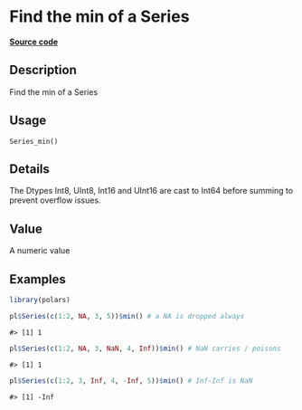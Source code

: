 

# Find the min of a Series

[**Source code**](https://github.com/pola-rs/r-polars/tree/main/R/series__series.R#L769)

## Description

Find the min of a Series

## Usage

<pre><code class='language-R'>Series_min()
</code></pre>

## Details

The Dtypes Int8, UInt8, Int16 and UInt16 are cast to Int64 before
summing to prevent overflow issues.

## Value

A numeric value

## Examples

``` r
library(polars)

pl$Series(c(1:2, NA, 3, 5))$min() # a NA is dropped always
```

    #> [1] 1

``` r
pl$Series(c(1:2, NA, 3, NaN, 4, Inf))$min() # NaN carries / poisons
```

    #> [1] 1

``` r
pl$Series(c(1:2, 3, Inf, 4, -Inf, 5))$min() # Inf-Inf is NaN
```

    #> [1] -Inf
